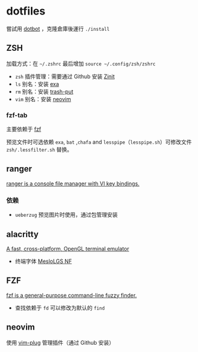 # dotfiles

嘗試用 [dotbot](https://github.com/anishathalye/dotbot) ，克隆倉庫後運行 `./install`

## ZSH

加载方式：在 `~/.zshrc` 最后增加 `source ~/.config/zsh/zshrc`

- `zsh` 插件管理：需要通过 Github 安装 [Zinit](https://github.com/zdharma/zinit)
- `ls` 别名：安装 [exa](https://github.com/ogham/exa)
- `rm` 别名：安装 [trash-put](https://github.com/andreafrancia/trash-cli)
- `vim` 别名：安装 [neovim](https://github.com/neovim/neovim)

### fzf-tab

主要依赖于 [fzf](##FZF)

预览文件时可选依赖 `exa`, `bat` ,`chafa` and `lesspipe`（`lesspipe.sh`）可修改文件 `zsh/.lessfilter.sh` 替换。

## ranger

[ranger is a console file manager with VI key bindings.](https://github.com/ranger/ranger)

### 依赖

- `ueberzug` 预览图片时使用，通过包管理安装

## alacritty

[A fast, cross-platform, OpenGL terminal emulator](https://github.com/alacritty/alacritty)

- 终端字体 [MesloLGS NF](https://github.com/romkatv/powerlevel10k#meslo-nerd-font-patched-for-powerlevel10k)

## FZF

[fzf is a general-purpose command-line fuzzy finder.](https://github.com/junegunn/fzf)

- 查找依赖于 `fd` 可以修改为默认的 `find`

## neovim

使用 [vim-plug](https://github.com/junegunn/vim-plug) 管理插件（通过 Github 安装）
